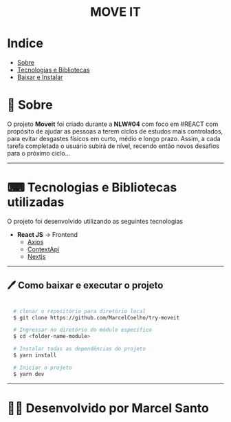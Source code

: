 <h1 align="center">
  MOVE IT  
</h1>

<div align="center" style=background-color:transparent>
  

</div>

# Indice
 - [Sobre](#-sobre)
 - [Tecnologias e Bibliotecas](#-tecnologias-e-bibliotecas-utilizadas)
 - [Baixar e Instalar](#-como-baixar-e-executar-o-projeto)

# 📖 Sobre

O projeto **Moveit** foi criado durante a **NLW#04** com foco em #REACT com propósito de ajudar as pessoas a terem ciclos de estudos mais controlados, para evitar desgastes físicos em curto, médio e longo prazo. Assim, a cada tarefa completada o usuário subirá de nível, recendo então novos desafios para o próximo ciclo...

---

# ⌨ Tecnologias e Bibliotecas utilizadas

O projeto foi desenvolvido utilizando as seguintes tecnologias


- **React JS** -> Frontend
  - [Axios](https://github.com/axios/axios)
  - [ContextApi](https://pt-br.reactjs.org/docs/context.html)
  - [Nextjs](https://nextjs.org/docs)

---

## 🖊 Como baixar e executar o projeto
  
```bash
  
  # clonar o repositório para diretório local
  $ git clone https://github.com/MarcelCoelho/try-moveit

  # Ingressar no diretório do módulo específico
  $ cd <folder-name-module>

  # Instalar todas as dependências do projeto
  $ yarn install

  # Iniciar o projeto
  $ yarn dev

```
---
# 👨‍🦱 Desenvolvido por Marcel Santo
